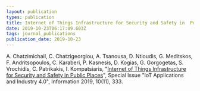 ```yaml
---
layout: publication
types: publication
title: Internet of Things Infrastructure for Security and Safety in  Public  Places
date: 2019-10-23T06:17:09.603Z
tags: journal_publications
publication_date: 2019-10-23
---
```

A. Chatzimichail, C. Chatzigeorgiou, A. Tsanousa, D. Ntioudis, G. Meditskos, F. Andritsopoulos, C. Karaberi, P. Kasnesis, D. Kogias, G. Gorgogetas, S. Vrochidis, C. Patrikakis, I. Kompatsiaris, "[Internet of Things Infrastructure for Security and Safety in Public Places](https://doi.org/10.3390/info10110333)", Special Issue "IoT Applications and Industry 4.0", Information 2019, 10(11), 333.